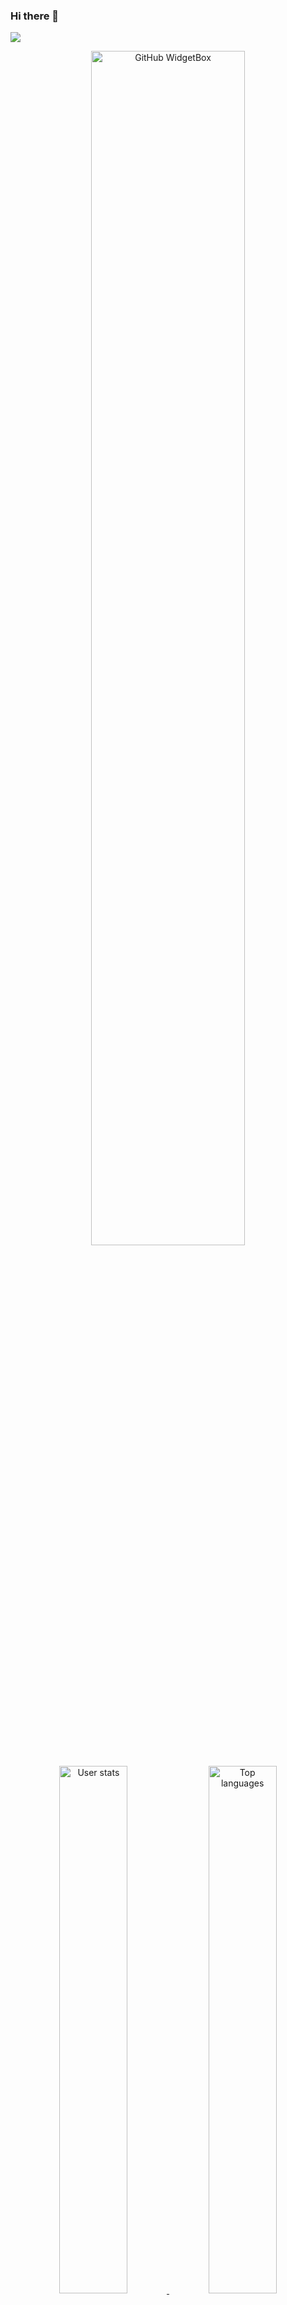 ### Hi there 👋
<img src="https://ripgvc.herokuapp.com/?zzwtsy=aiocat&color=8c14fc&round">
<p align="center">
    <a href="https://github.com/Jurredr/github-widgetbox">
        <img width="70%" height="70%"
            src="https://github-widgetbox.vercel.app/api/profile?username=zzwtsy&data=followers,repositories,stars,commits"
            alt="GitHub WidgetBox" />
    </a>
</p>
<p align="center">
    <a href="https://github.com/anuraghazra/github-readme-stats">
        <img width="46.5%" src="https://raw.githubusercontent.com/zzwtsy/github-stats-transparent/output/generated/overview.svg"
            alt="User stats" />
        <img width="46.5%" src="https://raw.githubusercontent.com/zzwtsy/github-stats-transparent/output/generated/languages.svg"
            alt="Top languages" />
        <a>
</p>
<p align="center">
    <img width="92%" src="https://activity-graph.herokuapp.com/graph?username=zzwtsy&theme=xcode" align="center"
        alt="Github Activity" />
</p>
